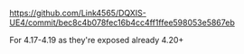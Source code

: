 https://github.com/Link4565/DQXIS-UE4/commit/bec8c4b078fec16b4cc4ff1ffee598053e5867eb

For 4.17-4.19 as they're exposed already 4.20+
